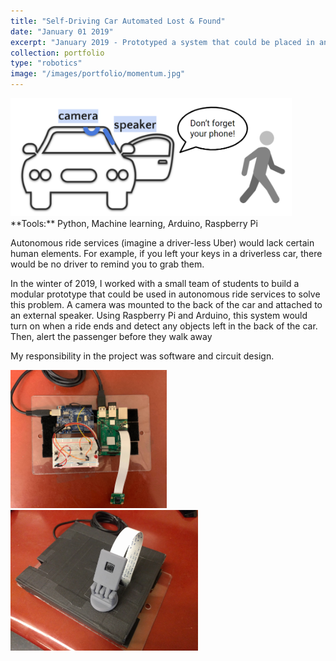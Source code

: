 ```yaml
---
title: "Self-Driving Car Automated Lost & Found"
date: "January 01 2019"
excerpt: "January 2019 - Prototyped a system that could be placed in an autonomous car to proactively alert passengers when an item is left behind."
collection: portfolio
type: "robotics"
image: "/images/portfolio/momentum.jpg"
---
```


<img src="/images/portfolio/momentum_pitch.png" width="450"/>

<br>
**Tools:** Python, Machine learning, Arduino, Raspberry Pi

Autonomous ride services (imagine a driver-less Uber) would lack certain human elements. For example, if you left your keys in a driverless car, there would be no driver to remind you to grab them.

In the winter of 2019, I worked with a small team of students to build a modular prototype that could be used in autonomous ride services to solve this problem. A camera was mounted to the back of the car and attached to an external speaker. Using Raspberry Pi and Arduino, this system would turn on when a ride ends and detect any objects left in the back of the car. Then, alert the passenger before they walk away

My responsibility in the project was software and circuit design.

<img src="/images/portfolio/momentum.jpg" width="250"/> &nbsp;&nbsp;&nbsp;&nbsp;&nbsp;&nbsp; <img src="/images/portfolio/momentum_covering.jpg" width="300"/>